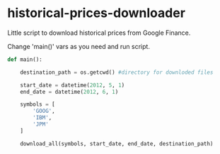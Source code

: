 # historical-prices-downloader
Little script to download historical prices from Google Finance.


Change 'main()' vars as you need and run script.

```python
def main():

    destination_path = os.getcwd() #directory for downloded files

    start_date = datetime(2012, 5, 1)
    end_date = datetime(2012, 6, 1)

    symbols = [
        'GOOG',
        'IBM',
        'JPM'
    ]

    download_all(symbols, start_date, end_date, destination_path)
```
